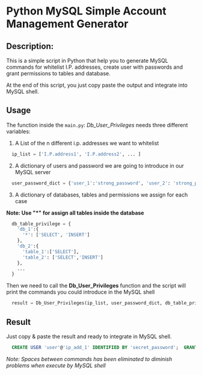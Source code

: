 Python MySQL Simple Account Management Generator
======================

## Description:
This is a simple script in Python that help you to generate MySQL commands for whitelist I.P. addresses, create user with passwords and grant permissions to tables and database.

At the end of this script, you just copy paste the output and integrate into MySQL shell.

## Usage

The function inside the `main.py`: *Db_User_Privileges* needs three different variables:

1) A List of the n different i.p. addresses we want to whitelist

```Python
  ip_list = ['I.P.address1', 'I.P.address2', ... ]
```
2) A dictionary of users and password we are going to introduce in our MySQL server

```Python
  user_password_dict = {'user_1':'strong_password', 'user_2': 'strong_password2', ...}
```
3) A dictionary of databases, tables and permissions we assign for each case

**Note: Use "*" for assign all tables inside the database**

```Python
  db_table_privilege = {
    'db_1':{
      '*': ['SELECT', 'INSERT']
    }, 
    'db_2':{
      'table_1':['SELECT'], 
      'table_2': ['SELECT','INSERT']
    },
    ...
  }
```
Then we need to call the **Db_User_Privileges** function and the script will print the commands you could introduce in the MySQL shell

```Python
  result = Db_User_Privileges(ip_list, user_password_dict, db_table_privilege)
``` 

## Result

Just copy & paste the result and ready to integrate in MySQL shell.

```SQL
  CREATE USER 'user'@'ip_add_1' IDENTIFIED BY 'secret_password';  GRANT ALL PRIVILEGES ON db_2.table_2 TO 'user'@'ip_add_1'; GRANT SELECT, INSERT ON db_2.table_1 TO 'user'@'ip_add_1'; GRANT ALL PRIVILEGES ON db_1.* TO 'user'@'ip_add_1';CREATE USER 'user'@'ip_add_2' IDENTIFIED BY 'secret_password';  GRANT ALL PRIVILEGES ON db_2.table_2 TO 'user'@'ip_add_2'; GRANT SELECT, INSERT ON db_2.table_1 TO 'user'@'ip_add_2'; GRANT ALL PRIVILEGES ON db_1.* TO 'user'@'ip_add_2'; FLUSH PRIVILEGES;
```

*Note: Spaces between commands has been eliminated to diminish problems when execute by MySQL shell*
